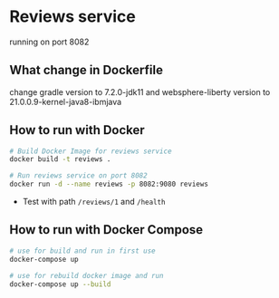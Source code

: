 # Reviews service

running on port 8082

## What change in Dockerfile

change gradle version to 7.2.0-jdk11 and websphere-liberty version to 21.0.0.9-kernel-java8-ibmjava

## How to run with Docker

```bash
# Build Docker Image for reviews service
docker build -t reviews .

# Run reviews service on port 8082
docker run -d --name reviews -p 8082:9080 reviews
```

* Test with path `/reviews/1` and `/health`

## How to run with Docker Compose

```bash
# use for build and run in first use
docker-compose up

# use for rebuild docker image and run
docker-compose up --build
```